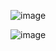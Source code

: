 
![image](https://user-images.githubusercontent.com/48298889/115762527-94528500-a371-11eb-83c4-dc5386a66fd6.png)



![image](https://user-images.githubusercontent.com/48298889/115762350-5f463280-a371-11eb-9342-6e9c15e567d4.png)



